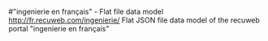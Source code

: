 #"ingenierie en français" - Flat file data model
http://fr.recuweb.com/ingenierie/
Flat JSON file data model of the recuweb portal "ingenierie en français"
